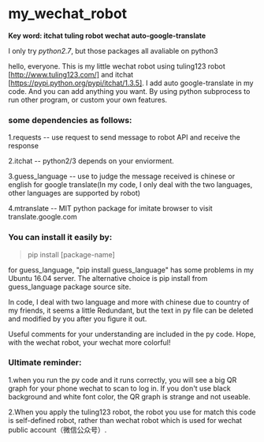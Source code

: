 # my_wechat_robot
**Key word: itchat tuling robot wechat auto-google-translate**

I only try *python2.7*, but those packages all avaliable on python3


hello, everyone. This is my little wechat robot using tuling123 robot [http://www.tuling123.com/] and itchat [https://pypi.python.org/pypi/itchat/1.3.5]. I add auto google-translate in my code. And you can add anything you want. By using python subprocess to run other program, or custom your own features.

### some dependencies as follows:

1.requests -- use request to send message to robot API and receive the response

2.itchat -- python2/3 depends on your enviorment.

3.guess_language -- use to judge the message received is chinese or english for google translate(In my code, I only deal with the two languages, other languages are supported by robot)

4.mtranslate -- MIT python package for imitate browser to visit translate.google.com

### You can install it easily by:

> pip install [package-name]

for guess_language, "pip install guess_language" has some problems in my Ubuntu 16.04 server. The alternative choice is pip install from guess_language package source site.


In code, I deal with two language and more with chinese due to country of my friends, it seems a little Redundant, but the text in py file can be deleted and modified by you after you figure it out.


Useful comments for your understanding are included in the py code. Hope, with the wechat robot, your wechat more colorful!


### Ultimate reminder:

1.when you run the py code and it runs correctly, you will see a big QR graph for your phone wechat to scan to log in. If you don't use black background and white font color, the QR graph is strange and not useable.

2.When you apply the tuling123 robot, the robot you use for match this code is self-defined robot, rather than wechat robot which is used for wechat public account（微信公众号）.

